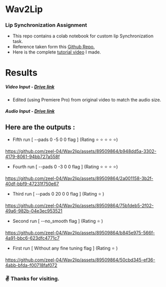 # **Wav2Lip** 
### Lip Synchronization Assignment 

- This repo contains a colab notebook for custom lip Synchronization task.
- Reference taken form this [Github Repo.](https://github.com/Rudrabha/Wav2Lip "link")
- Here is the complete [tutorial video](https://drive.google.com/file/d/1surpT6e2mOOLyxnHxKxS7Y3-5H4kWiF_/view?usp=sharing "tutorial video") I made.

# Results
##### Video Input - [Drive link](https://drive.google.com/file/d/1vWY1lU8cVsYYhaf6o-UXt40EoZsbxtdQ/view) 
- Edited (using Premiere Pro) from original video to match the audio size. 

##### Audio Input - [Drive link](https://drive.google.com/file/d/1jhUOAeGw8lPjNf7Q1cIcBOvzE3CJ3gVz/view)

## Here are the outputs :

- Fifth run [ --pads 0 -5 0 0 flag ] (Rating :star:  :star: :star: :star: :star:)

https://github.com/zeel-04/Wav2lip/assets/89509864/b948dd5a-3302-4179-8061-94bb727a558f
- Fourth run [ --pads 0 -3 0 0 flag ] (Rating :star: :star: :star: :star:)

https://github.com/zeel-04/Wav2lip/assets/89509864/2a001158-3b2f-40df-bbf9-47231f750e67
- Third run [ --pads 0 20 0 0 flag ] (Rating :star:  )
  
https://github.com/zeel-04/Wav2lip/assets/89509864/75b1deb5-2f02-49a6-982b-04e3ec953521
- Second run [ --no_smooth flag ] (Rating :star:  )

https://github.com/zeel-04/Wav2lip/assets/89509864/b845e975-566f-4a91-bbc6-623dfc4771c7
- First run [ Without any fine tuning flag ] (Rating :star:  )
  
https://github.com/zeel-04/Wav2lip/assets/89509864/50cbd345-ef36-4abb-bfda-f00718faf072


### :v: Thanks for visiting.
